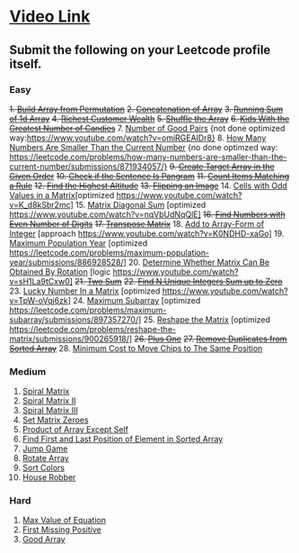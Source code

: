 # [Video Link](https://youtu.be/n60Dn0UsbEk)

## Submit the following on your Leetcode profile itself.

### Easy
~~1. [Build Array from Permutation](https://leetcode.com/problems/build-array-from-permutation/)~~
~~2. [Concatenation of Array](https://leetcode.com/problems/concatenation-of-array/)~~
~~3. [Running Sum of 1d Array](https://leetcode.com/problems/running-sum-of-1d-array/)~~
~~4. [Richest Customer Wealth](https://leetcode.com/problems/richest-customer-wealth/)~~
~~5. [Shuffle the Array](https://leetcode.com/problems/shuffle-the-array/)~~
~~6. [Kids With the Greatest Number of Candies](https://leetcode.com/problems/kids-with-the-greatest-number-of-candies/)~~
7. [Number of Good Pairs](https://leetcode.com/problems/number-of-good-pairs/)  {not done optimized way:https://www.youtube.com/watch?v=omiRGEAIDr8}
8. [How Many Numbers Are Smaller Than the Current Number](https://leetcode.com/problems/how-many-numbers-are-smaller-than-the-current-number/) {no done optimzed way: https://leetcode.com/problems/how-many-numbers-are-smaller-than-the-current-number/submissions/871934057/}
~~9. [Create Target Array in the Given Order](https://leetcode.com/problems/create-target-array-in-the-given-order/)~~
~~10. [Check if the Sentence Is Pangram](https://leetcode.com/problems/check-if-the-sentence-is-pangram/)~~
~~11. [Count Items Matching a Rule](https://leetcode.com/problems/count-items-matching-a-rule/)~~
~~12. [Find the Highest Altitude](https://leetcode.com/problems/find-the-highest-altitude/)~~
~~13. [Flipping an Image](https://leetcode.com/problems/flipping-an-image/)~~
14. [Cells with Odd Values in a Matrix](https://leetcode.com/problems/cells-with-odd-values-in-a-matrix/)[optimized https://www.youtube.com/watch?v=K_d8kSbr2mc]
15. [Matrix Diagonal Sum](https://leetcode.com/problems/matrix-diagonal-sum/) [optimized https://www.youtube.com/watch?v=nqVbUdNqQlE]
~~16. [Find Numbers with Even Number of Digits](https://leetcode.com/problems/find-numbers-with-even-number-of-digits/)~~
~~17. [Transpose Matrix](https://leetcode.com/problems/transpose-matrix/)~~
18. [Add to Array-Form of Integer](https://leetcode.com/problems/add-to-array-form-of-integer/) [approach https://www.youtube.com/watch?v=K0NDHD-xaGo]
19. [Maximum Population Year](https://leetcode.com/problems/maximum-population-year/) [optimized https://leetcode.com/problems/maximum-population-year/submissions/886928528/]
20. [Determine Whether Matrix Can Be Obtained By Rotation](https://leetcode.com/problems/determine-whether-matrix-can-be-obtained-by-rotation/) [logic https://www.youtube.com/watch?v=sH1La9tCxw0]
~~21. [Two Sum](https://leetcode.com/problems/two-sum/)~~
~~22. [Find N Unique Integers Sum up to Zero](https://leetcode.com/problems/find-n-unique-integers-sum-up-to-zero/)~~
23. [Lucky Number In a Matrix](https://leetcode.com/problems/lucky-numbers-in-a-matrix/) [optimized https://www.youtube.com/watch?v=TpW-oVqj6zk]
24. [Maximum Subarray](https://leetcode.com/problems/maximum-subarray/) [optimized https://leetcode.com/problems/maximum-subarray/submissions/897357270/]
25. [Reshape the Matrix](https://leetcode.com/problems/reshape-the-matrix/) [optimized https://leetcode.com/problems/reshape-the-matrix/submissions/900265918/]
~~26. [Plus One](https://leetcode.com/problems/plus-one/)~~
~~27. [Remove Duplicates from Sorted Array](https://leetcode.com/problems/remove-duplicates-from-sorted-array/)~~
28. [Minimum Cost to Move Chips to The Same Position](https://leetcode.com/problems/minimum-cost-to-move-chips-to-the-same-position/)

### Medium
1. [Spiral Matrix](https://leetcode.com/problems/spiral-matrix/)
2. [Spiral Matrix II](https://leetcode.com/problems/spiral-matrix-ii/)
3. [Spiral Matrix III](https://leetcode.com/problems/spiral-matrix-iii/)
4. [Set Matrix Zeroes](https://leetcode.com/problems/set-matrix-zeroes/)
5. [Product of Array Except Self](https://leetcode.com/problems/product-of-array-except-self/)
6. [Find First and Last Position of Element in Sorted Array](https://leetcode.com/problems/find-first-and-last-position-of-element-in-sorted-array/)
7. [Jump Game](https://leetcode.com/problems/jump-game/)
8. [Rotate Array](https://leetcode.com/problems/rotate-array/)
9. [Sort Colors](https://leetcode.com/problems/sort-colors/)
10. [House Robber](https://leetcode.com/problems/house-robber/)

### Hard
1. [Max Value of Equation](https://leetcode.com/problems/max-value-of-equation/)
2. [First Missing Positive](https://leetcode.com/problems/first-missing-positive/)
3. [Good Array](https://leetcode.com/problems/check-if-it-is-a-good-array/)
